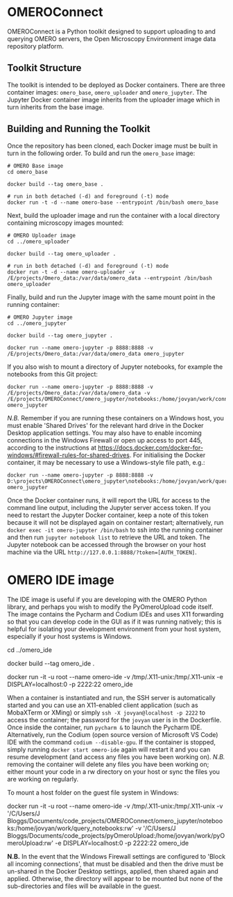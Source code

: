 # OMEROConnect

OMEROConnect is a Python toolkit designed to support uploading to and querying OMERO servers, the Open Microscopy Environment image data repository platform.

## Toolkit Structure
The toolkit is intended to be deployed as Docker containers. There are three container images: `omero_base`, `omero_uploader` and `omero_jupyter`. The Jupyter Docker container image inherits from the uploader image which in turn inherits from the base image.

## Building and Running the Toolkit
Once the repository has been cloned, each Docker image must be built in turn in the following order. To build and run the `omero_base` image:
```
# OMERO Base image
cd omero_base

docker build --tag omero_base .

# run in both detached (-d) and foreground (-t) mode
docker run -t -d --name omero-base --entrypoint /bin/bash omero_base
```
Next, build the uploader image and run the container with a local directory containing microscopy images mounted:
```
# OMERO Uploader image
cd ../omero_uploader

docker build --tag omero_uploader .

# run in both detached (-d) and foreground (-t) mode
docker run -t -d --name omero-uploader -v /E/projects/Omero_data:/var/data/omero_data --entrypoint /bin/bash omero_uploader
```
Finally, build and run the Jupyter image with the same mount point in the running container:
```
# OMERO Jupyter image
cd ../omero_jupyter

docker build --tag omero_jupyter .

docker run --name omero-jupyter -p 8888:8888 -v /E/projects/Omero_data:/var/data/omero_data omero_jupyter
```

If you also wish to mount a directory of Jupyter notebooks, for example the notebooks from this Git project:
```
docker run --name omero-jupyter -p 8888:8888 -v /E/projects/Omero_data:/var/data/omero_data -v /E/projects/OMEROConnect/omero_jupyter/notebooks:/home/jovyan/work/connect_notebooks omero_jupyter
```
*N.B.* Remember if you are running these containers on a Windows host, you must enable 'Shared Drives' for the relevant hard drive in the Docker Desktop application settings. You may also have to enable incoming connections in the Windows Firewall or open up access to port 445, according to the instructions at https://docs.docker.com/docker-for-windows/#firewall-rules-for-shared-drives. For initialising the Docker container, it may be necessary to use a Windows-style file path, e.g.:
```
docker run --name omero-jupyter -p 8888:8888 -v D:\projects\OMEROConnect\omero_jupyter\notebooks:/home/jovyan/work/query_notebooks:rw omero_jupyter
```

Once the Docker container runs, it will report the URL for access to the command line output, including the Jupyter server access token. If you need to restart the Jupyter Docker container, keep a note of this token because it will not be displayed again on container restart; alternatively, run `docker exec -it omero-jupyter /bin/bash` to ssh into the running container and then run `jupyter notebook list` to retrieve the URL and token. The Jupyter notebook can be accessed through the browser on your host machine via the URL `http://127.0.0.1:8888/?token=[AUTH_TOKEN]`.

# OMERO IDE image
The IDE image is useful if you are developing with the OMERO Python library, and perhaps you wish to modify the PyOmeroUpload code itself. The image contains the Pycharm and Codium IDEs and uses X11 forwarding so that you can develop code in the GUI as if it was running natively; this is helpful for isolating your development environment from your host system, especially if your host systems is Windows.

cd ../omero_ide

docker build --tag omero_ide .

docker run -it -u root --name omero-ide -v /tmp/.X11-unix:/tmp/.X11-unix -e DISPLAY=localhost:0 -p 2222:22 omero_ide

When a container is instantiated and run, the SSH server is automatically started and you can use an X11-enabled client application (such as MobaXTerm or XMing) or simply `ssh -X jovyan@localhost -p 2222` to access the container; the password for the `jovyan` user is in the Dockerfile. Once inside the container, run `pycharm &` to launch the Pycharm IDE. Alternatively, run the Codium (open source version of Microsoft VS Code) IDE with the command `codium --disable-gpu`. If the container is stopped, simply running `docker start omero-ide` again will restart it and you can resume development (and access any files you have been working on). *N.B.* removing the container will delete any files you have been working on; either mount your code in a rw directory on your host or sync the files you are working on regularly.

To mount a host folder on the guest file system in Windows:

docker run -it -u root --name omero-ide -v /tmp/.X11-unix:/tmp/.X11-unix -v '/C/Users/J Bloggs/Documents/code_projects/OMEROConnect/omero_jupyter/notebooks:/home/jovyan/work/query_notebooks:rw' -v '/C/Users/J Bloggs/Documents/code_projects/pyOmeroUpload:/home/jovyan/work/pyOmeroUpload:rw' -e DISPLAY=localhost:0 -p 2222:22 omero_ide

**N.B.** In the event that the Windows Firewall settings are configured to 'Block all incoming connections', that must be disabled and then the drive must be un-shared in the Docker Desktop settings, applied, then shared again and applied. Otherwise, the directory will appear to be mounted but none of the sub-directories and files will be available in the guest.
